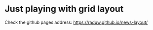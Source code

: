# Just playing with grid layout


Check the github pages address:
https://raduw.github.io/news-layout/